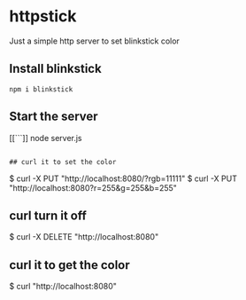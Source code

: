 httpstick
=========

Just a simple http server to set blinkstick color

## Install blinkstick
```
npm i blinkstick
```

## Start the server
[[```]]
node server.js
```

## curl it to set the color
```
$ curl -X PUT "http://localhost:8080/?rgb=11111"
$ curl -X PUT "http://localhost:8080?r=255&g=255&b=255"

## curl turn it off

$ curl -X DELETE "http://localhost:8080"

## curl it to get the color

$ curl "http://localhost:8080"

